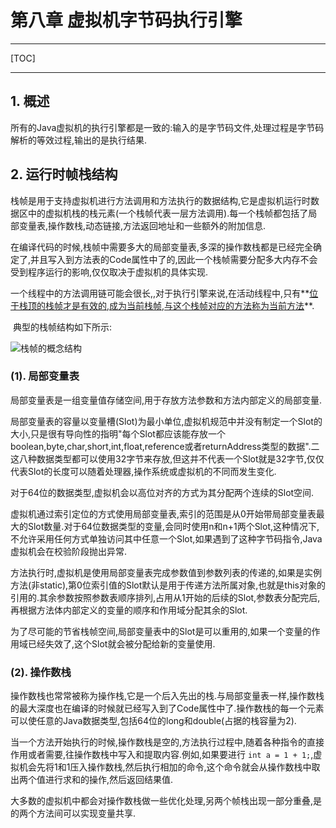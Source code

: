 # 第八章 虚拟机字节码执行引擎

------

[TOC]

------

## 1. 概述

​		所有的Java虚拟机的执行引擎都是一致的:输入的是字节码文件,处理过程是字节码解析的等效过程,输出的是执行结果.

## 2. 运行时帧栈结构

​		栈帧是用于支持虚拟机进行方法调用和方法执行的数据结构,它是虚拟机运行时数据区中的虚拟机栈的栈元素(一个栈帧代表一层方法调用).每一个栈帧都包括了局部变量表,操作数栈,动态链接,方法返回地址和一些额外的附加信息.

​		在编译代码的时候,栈帧中需要多大的局部变量表,多深的操作数栈都是已经完全确定了,并且写入到方法表的Code属性中了的,因此一个栈帧需要分配多大内存不会受到程序运行的影响,仅仅取决于虚拟机的具体实现.

​		一个线程中的方法调用链可能会很长,,对于执行引擎来说,在活动线程中,只有**<u>位于栈顶的栈帧才是有效的,成为当前栈帧,与这个栈帧对应的方法称为当前方法</u>**.

​		典型的栈帧结构如下所示:

![栈帧的概念结构](https://images2015.cnblogs.com/blog/990532/201611/990532-20161113064456420-1511672121.jpg)

### (1). 局部变量表

​		局部变量表是一组变量值存储空间,用于存放方法参数和方法内部定义的局部变量.

​		局部变量表的容量以变量槽(Slot)为最小单位,虚拟机规范中并没有制定一个Slot的大小,只是很有导向性的指明"每个Slot都应该能存放一个boolean,byte,char,short,int,float,reference或者returnAddress类型的数据".二这八种数据类型都可以使用32字节来存放,但这并不代表一个Slot就是32字节,仅仅代表Slot的长度可以随着处理器,操作系统或虚拟机的不同而发生变化.

​		对于64位的数据类型,虚拟机会以高位对齐的方式为其分配两个连续的Slot空间.

​		虚拟机通过索引定位的方式使用局部变量表,索引的范围是从0开始带局部变量表最大的Slot数量.对于64位数据类型的变量,会同时使用n和n+1两个Slot,这种情况下,不允许采用任何方式单独访问其中任意一个Slot,如果遇到了这种字节码指令,Java虚拟机会在校验阶段抛出异常.

​		方法执行时,虚拟机是使用局部变量表完成参数值到参数列表的传递的,如果是实例方法(非static),第0位索引值的Slot默认是用于传递方法所属对象,也就是this对象的引用的.其余参数按照参数表顺序排列,占用从1开始的后续的Slot,参数表分配完后,再根据方法体内部定义的变量的顺序和作用域分配其余的Slot.

​		为了尽可能的节省栈帧空间,局部变量表中的Slot是可以重用的,如果一个变量的作用域已经失效了,这个Slot就会被分配给新的变量使用.

### (2). 操作数栈

​		操作数栈也常常被称为操作栈,它是一个后入先出的栈.与局部变量表一样,操作数栈的最大深度也在编译的时候就已经写入到了Code属性中了.操作数栈的每一个元素可以使任意的Java数据类型,包括64位的long和double(占据的栈容量为2).

​		当一个方法开始执行的时候,操作数栈是空的,方法执行过程中,随着各种指令的直接作用或者需要,往操作数栈中写入和提取内容.例如,如果要进行 `int a = 1 + 1;`,虚拟机会先将1和1压入操作数栈,然后执行相加的命令,这个命令就会从操作数栈中取出两个值进行求和的操作,然后返回结果值.

​		大多数的虚拟机中都会对操作数栈做一些优化处理,另两个帧栈出现一部分重叠,是的两个方法间可以实现变量共享.